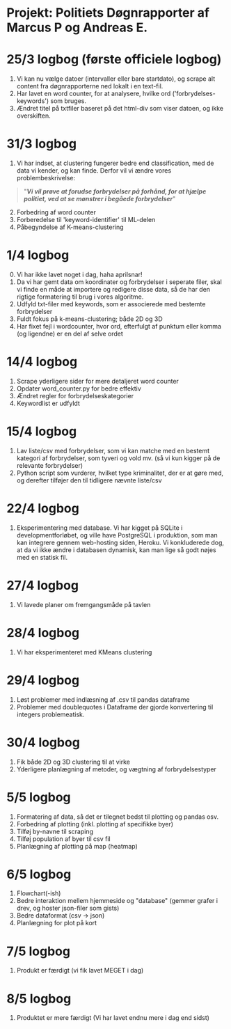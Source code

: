 # Projekt: Politiets Døgnrapporter af Marcus P og Andreas E.


# 25/3 logbog (første officiele logbog)
1) Vi kan nu vælge datoer (intervaller eller bare startdato), og scrape alt content fra døgnrapporterne ned lokalt i en text-fil. <br/>
2) Har lavet en word counter, for at analysere, hvilke ord ('forbrydelses-keywords') som bruges.
3) Ændret titel på txtfiler baseret på det html-div som viser datoen, og ikke overskiften.

# 31/3 logbog
1) Vi har indset, at clustering fungerer bedre end classification, med de data vi kender, og kan finde. Derfor vil vi ændre vores problembeskrivelse:
> "***Vi vil prøve at forudse forbrydelser på forhånd, for at hjælpe politiet, ved at se mønstrer i begåede forbrydelser***"
2) Forbedring af word counter
3) Forberedelse til 'keyword-identifier' til ML-delen
4) Påbegyndelse af K-means-clustering

# 1/4 logbog
0) Vi har ikke lavet noget i dag, haha aprilsnar!
1) Da vi har gemt data om koordinater og forbrydelser i seperate filer, skal vi finde en måde at importere og redigere disse data, så de har den rigtige formatering til brug i vores algoritme.
2) Udfyld txt-filer med keywords, som er associerede med bestemte forbrydelser
3) Fuldt fokus på k-means-clustering; både 2D og 3D
4) Har fixet fejl i wordcounter, hvor ord, efterfulgt af punktum eller komma (og ligendne) er en del af selve ordet 

# 14/4 logbog
1) Scrape yderligere sider for mere detaljeret word counter
2) Opdater word_counter.py for bedre effektiv
3) Ændret regler for forbrydelseskategorier
4) Keywordlist er udfyldt

# 15/4 logbog
1) Lav liste/csv med forbrydelser, som vi kan matche med en bestemt kategori af forbrydelser, som tyveri og vold mv. (så vi kun kigger på de relevante forbrydelser)
2) Python script som vurderer, hvilket type kriminalitet, der er at gøre med, og derefter tilføjer den til tidligere nævnte liste/csv

# 22/4 logbog
1) Eksperimentering med database. Vi har kigget på SQLite i developmentforløbet, og ville have PostgreSQL i produktion, som man kan integrere gennem web-hosting siden, Heroku. Vi konkluderede dog, at da vi ikke ændre i databasen dynamisk, kan man lige så godt nøjes med en statisk fil.

# 27/4 logbog
1) Vi lavede planer om fremgangsmåde på tavlen

# 28/4 logbog
1) Vi har eksperimenteret med KMeans clustering

# 29/4 logbog
1) Løst problemer med indlæsning af .csv til pandas dataframe
2) Problemer med doublequotes i Dataframe der gjorde konvertering til integers problemeatisk.

# 30/4 logbog
1) Fik både 2D og 3D clustering til at virke
2) Yderligere planlægning af metoder, og vægtning af forbrydelsestyper

# 5/5 logbog
1) Formatering af data, så det er tilegnet bedst til plotting og pandas osv.
2) Forbedring af plotting (inkl. plotting af specifikke byer)
3) Tilføj by-navne til scraping
4) Tilføj population af byer til csv fil
5) Planlægning af plotting på map (heatmap)

# 6/5 logbog
1) Flowchart(-ish)
2) Bedre interaktion mellem hjemmeside og "database" (gemmer grafer i drev, og hoster json-filer som gists)
3) Bedre dataformat (csv -> json)
4) Planlægning for plot på kort

# 7/5 logbog
1) Produkt er færdigt (vi fik lavet MEGET i dag)

# 8/5 logbog
1) Produktet er mere færdigt (Vi har lavet endnu mere i dag end sidst)

